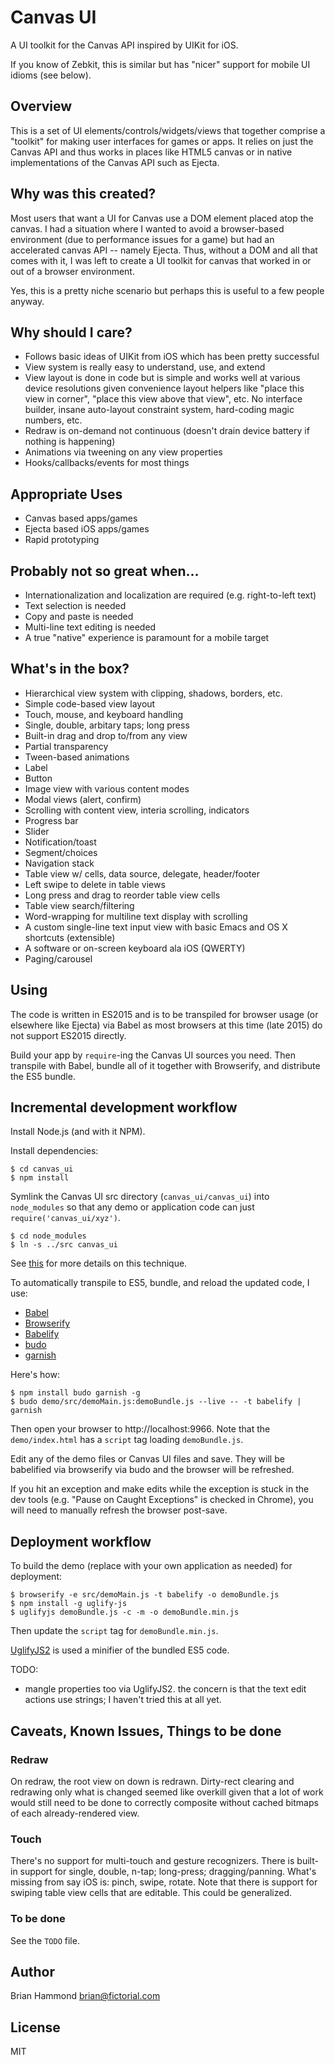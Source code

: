 # Canvas UI

A UI toolkit for the Canvas API inspired by UIKit for iOS.

If you know of Zebkit, this is similar but has "nicer" support for mobile UI
idioms (see below).

## Overview

This is a set of UI elements/controls/widgets/views that together comprise a
"toolkit" for making user interfaces for games or apps.  It relies on just the
Canvas API and thus works in places like HTML5 canvas or in native
implementations of the Canvas API such as Ejecta.

## Why was this created?

Most users that want a UI for Canvas use a DOM element placed atop the canvas.
I had a situation where I wanted to avoid a browser-based environment (due to
performance issues for a game) but had an accelerated canvas API -- namely
Ejecta.  Thus, without a DOM and all that comes with it, I was left to create a
UI toolkit for canvas that worked in or out of a browser environment.

Yes, this is a pretty niche scenario but perhaps this is useful to a few people
anyway.

## Why should I care?

- Follows basic ideas of UIKit from iOS which has been pretty successful
- View system is really easy to understand, use, and extend
- View layout is done in code but is simple and works well at various device
  resolutions given convenience layout helpers like "place this view in corner",
  "place this view above that view", etc.  No interface builder, insane auto-layout
  constraint system, hard-coding magic numbers, etc.
- Redraw is on-demand not continuous (doesn't drain device battery if nothing
  is happening)
- Animations via tweening on any view properties
- Hooks/callbacks/events for most things

## Appropriate Uses

- Canvas based apps/games
- Ejecta based iOS apps/games
- Rapid prototyping

## Probably not so great when...

- Internationalization and localization are required (e.g. right-to-left text)
- Text selection is needed
- Copy and paste is needed
- Multi-line text editing is needed
- A true "native" experience is paramount for a mobile target

## What's in the box?

- Hierarchical view system with clipping, shadows, borders, etc.
- Simple code-based view layout
- Touch, mouse, and keyboard handling
- Single, double, arbitary taps; long press
- Built-in drag and drop to/from any view
- Partial transparency
- Tween-based animations
- Label
- Button
- Image view with various content modes
- Modal views (alert, confirm)
- Scrolling with content view, interia scrolling, indicators
- Progress bar
- Slider
- Notification/toast
- Segment/choices
- Navigation stack
- Table view w/ cells, data source, delegate, header/footer
- Left swipe to delete in table views
- Long press and drag to reorder table view cells
- Table view search/filtering
- Word-wrapping for multiline text display with scrolling
- A custom single-line text input view with basic Emacs and OS X shortcuts (extensible)
- A software or on-screen keyboard ala iOS (QWERTY)
- Paging/carousel

## Using

The code is written in ES2015 and is to be transpiled for browser usage (or
elsewhere like Ejecta) via Babel as most browsers at this time (late 2015) do
not support ES2015 directly.

Build your app by `require`-ing the Canvas UI sources you need. Then transpile
with Babel, bundle all of it together with Browserify, and distribute the ES5
bundle.

## Incremental development workflow

Install Node.js (and with it NPM).

Install dependencies:

    $ cd canvas_ui
    $ npm install

Symlink the Canvas UI src directory (`canvas_ui/canvas_ui`) into `node_modules`
so that any demo or application code can just `require('canvas_ui/xyz')`.

    $ cd node_modules
    $ ln -s ../src canvas_ui

See [this](https://github.com/substack/browserify-handbook#avoiding-)
for more details on this technique.

To automatically transpile to ES5, bundle, and reload the updated code, I use:

- [Babel](https://babeljs.io/)
- [Browserify](http://browserify.org/)
- [Babelify](https://github.com/babel/babelify)
- [budo](https://github.com/mattdesl/budo)
- [garnish](https://github.com/mattdesl/garnish)

Here's how:

    $ npm install budo garnish -g
    $ budo demo/src/demoMain.js:demoBundle.js --live -- -t babelify | garnish

Then open your browser to http://localhost:9966.  Note that the `demo/index.html`
has a `script` tag loading `demoBundle.js`.

Edit any of the demo files or Canvas UI files and save.  They will be
babelified via browserify via budo and the browser will be refreshed.

If you hit an exception and make edits while the exception is stuck in the
dev tools (e.g. "Pause on Caught Exceptions" is checked in Chrome), you will
need to manually refresh the browser post-save.

## Deployment workflow

To build the demo (replace with your own application as needed) for deployment:

    $ browserify -e src/demoMain.js -t babelify -o demoBundle.js
    $ npm install -g uglify-js
    $ uglifyjs demoBundle.js -c -m -o demoBundle.min.js

Then update the `script` tag for `demoBundle.min.js`.

[UglifyJS2](https://github.com/mishoo/UglifyJS2) is used a minifier of the bundled ES5 code.

TODO:

- mangle properties too via UglifyJS2. the concern is that the text edit actions use strings;
  I haven't tried this at all yet.

## Caveats, Known Issues, Things to be done

### Redraw

On redraw, the root view on down is redrawn.  Dirty-rect clearing and redrawing
only what is changed seemed like overkill given that a lot of work would still
need to be done to correctly composite without cached bitmaps of each
already-rendered view.

### Touch

There's no support for multi-touch and gesture recognizers. There is built-in
support for single, double, n-tap; long-press; dragging/panning. What's missing
from say iOS is: pinch, swipe, rotate. Note that there is support for swiping
table view cells that are editable.  This could be generalized.

### To be done

See the `TODO` file.

## Author

Brian Hammond <brian@fictorial.com>

## License

MIT

